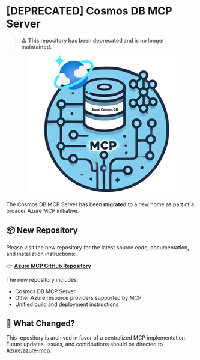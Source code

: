 # [DEPRECATED] Cosmos DB MCP Server

> ⚠️ **This repository has been deprecated and is no longer maintained.**

<div align="center">
  <img src="./src/img/logo.png" alt="Azure Cosmos DB MCP server logo" width="400"/>
</div>

The Cosmos DB MCP Server has been **migrated** to a new home as part of a broader Azure MCP initiative.

## 📦 New Repository

Please visit the new repository for the latest source code, documentation, and installation instructions:

👉 **[Azure MCP GitHub Repository](https://github.com/Azure/azure-mcp)**

The new repository includes:
- Cosmos DB MCP Server
- Other Azure resource providers supported by MCP
- Unified build and deployment instructions

## 📌 What Changed?

This repository is archived in favor of a centralized MCP implementation. Future updates, issues, and contributions should be directed to [Azure/azure-mcp](https://github.com/Azure/azure-mcp).
